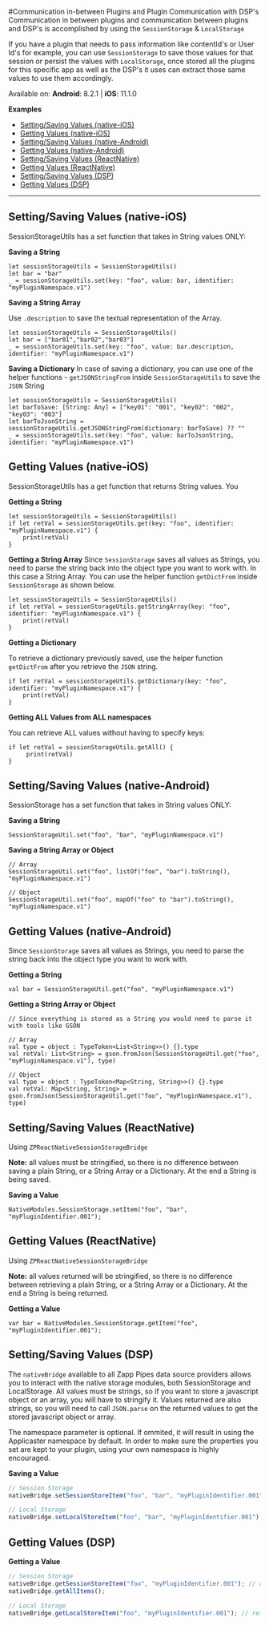 #Communication in-between Plugins and Plugin Communication with DSP's
Communication in between plugins and communication between plugins and DSP's is accomplished by using the `SessionStorage` & `LocalStorage`

If you have a plugin that needs to pass information like contentId's or User Id's for example, you can use `SessionStorage` to save those values for that session or persist the values with `LocalStorage`, once stored all the plugins for this specific app as well as the DSP's it uses can extract those same values to use them accordingly.

Available on:
**Android**: 8.2.1
| **iOS**: 11.1.0

**Examples**

- [Setting/Saving Values (native-iOS)](#setting-values-ios)
- [Getting Values (native-iOS)](#getting-values-ios)
- [Setting/Saving Values (native-Android)](#setting-values-android)
- [Getting Values (native-Android)](#getting-values-android)
- [Setting/Saving Values (ReactNative)](#setting-values-RN)
- [Getting Values (ReactNative)](#getting-values-RN)
- [Setting/Saving Values (DSP)](#setting-values-DSP)
- [Getting Values (DSP)](#getting-values-DSP)

---

## <a name="setting-values-ios"></a>Setting/Saving Values (native-iOS)

SessionStorageUtils has a set function that takes in String values ONLY:

**Saving a String**

```
let sessionStorageUtils = SessionStorageUtils()
let bar = "bar"
_ = sessionStorageUtils.set(key: "foo", value: bar, identifier: "myPluginNamespace.v1")

```

**Saving a String Array**

Use `.description` to save the textual representation of the Array.

```
let sessionStorageUtils = SessionStorageUtils()
let bar = ["bar01","bar02","bar03"]
_ = sessionStorageUtils.set(key: "foo", value: bar.description, identifier: "myPluginNamespace.v1")

```

**Saving a Dictionary**
In case of saving a dictionary, you can use one of the helper functions - `getJSONStringFrom` inside `SessionStorageUtils` to save the `JSON` String

```
let sessionStorageUtils = SessionStorageUtils()
let barToSave: [String: Any] = ["key01": "001", "key02": "002", "key03": "003"]
let barToJsonString = sessionStorageUtils.getJSONStringFrom(dictionary: barToSave) ?? ""
_ = sessionStorageUtils.set(key: "foo", value: barToJsonString, identifier: "myPluginNamespace.v1")

```

## <a name="getting-values-ios"></a>Getting Values (native-iOS)

SessionStorageUtils has a get function that returns String values. You

**Getting a String**

```
let sessionStorageUtils = SessionStorageUtils()
if let retVal = sessionStorageUtils.get(key: "foo", identifier: "myPluginNamespace.v1") {
    print(retVal)
}

```

**Getting a String Array**
Since `SessionStorage` saves all values as Strings, you need to parse the string back into the object type you want to work with. In this case a String Array.
You can use the helper function `getDictFrom` inside `SessionStorage` as shown below.

```
let sessionStorageUtils = SessionStorageUtils()
if let retVal = sessionStorageUtils.getStringArray(key: "foo", identifier: "myPluginNamespace.v1") {
    print(retVal)
}

```

**Getting a Dictionary**

To retrieve a dictionary previously saved, use the helper function `getDictFrom` after you retrieve the `JSON` string.

```
if let retVal = sessionStorageUtils.getDictionary(key: "foo", identifier: "myPluginNamespace.v1") {
    print(retVal)
}

```

**Getting ALL Values from ALL namespaces**

You can retrieve ALL values without having to specify keys:

```
if let retVal = sessionStorageUtils.getAll() {
     print(retVal)
}

```

## <a name="setting-values-android"></a>Setting/Saving Values (native-Android)

SessionStorage has a set function that takes in String values ONLY:

**Saving a String**

```
SessionStorageUtil.set("foo", "bar", "myPluginNamespace.v1")
```

**Saving a String Array or Object**

```
// Array
SessionStorageUtil.set("foo", listOf("foo", "bar").toString(), "myPluginNamespace.v1")

// Object
SessionStorageUtil.set("foo", mapOf("foo" to "bar").toString(), "myPluginNamespace.v1")

```

## <a name="getting-values-android"></a>Getting Values (native-Android)

Since `SessionStorage` saves all values as Strings, you need to parse the string back into the object type you want to work with.

**Getting a String**

```
val bar = SessionStorageUtil.get("foo", "myPluginNamespace.v1")
```

**Getting a String Array or Object**

```
// Since everything is stored as a String you would need to parse it with tools like GSON

// Array
val type = object : TypeToken<List<String>>() {}.type
val retVal: List<String> = gson.fromJson(SessionStorageUtil.get("foo", "myPluginNamespace.v1"), type)

// Object
val type = object : TypeToken<Map<String, String>>() {}.type
val retVal: Map<String, String> = gson.fromJson(SessionStorageUtil.get("foo", "myPluginNamespace.v1"), type)

```

## <a name="setting-values-RN"></a>Setting/Saving Values (ReactNative)

Using `ZPReactNativeSessionStorageBridge`

**Note:** all values must be stringified, so there is no difference between saving a plain String, or a String Array or a Dictionary. At the end a String is being saved.

**Saving a Value**

```
NativeModules.SessionStorage.setItem("foo", "bar", "myPluginIdentifier.001");

```

## <a name="getting-values-RN"></a>Getting Values (ReactNative)

Using `ZPReactNativeSessionStorageBridge`

**Note:** all values returned will be stringified, so there is no difference between retrieving a plain String, or a String Array or a Dictionary. At the end a String is being returned.

**Getting a Value**

```
var bar = NativeModules.SessionStorage.getItem("foo", "myPluginIdentifier.001");
```

## <a name="setting-values-DSP"></a>Setting/Saving Values (DSP)

The `nativeBridge` available to all Zapp Pipes data source providers allows you to interact with the native storage modules, both SessionStorage and LocalStorage.
All values must be strings, so if you want to store a javascript object or an array, you will have to stringify it. Values returned are also strings, so you will need to call `JSON.parse` on the returned values to get the stored javascript object or array.

The namespace parameter is optional. If ommited, it will result in using the Applicaster namespace by default.
In order to make sure the properties you set are kept to your plugin, using your own namespace is highly encouraged.

**Saving a Value**

```javascript
// Session Storage
nativeBridge.setSessionStoreItem("foo", "bar", "myPluginIdentifier.001");

// Local Storage
nativeBridge.setLocalStoreItem("foo", "bar", "myPluginIdentifier.001");
```

## <a name="getting-values-DSP"></a>Getting Values (DSP)

**Getting a Value**

```javascript
// Session Storage
nativeBridge.getSessionStoreItem("foo", "myPluginIdentifier.001"); // returns string or undefined
nativeBridge.getAllItems();

// Local Storage
nativeBridge.getLocalStoreItem("foo", "myPluginIdentifier.001"); // returns string or undefined
```
